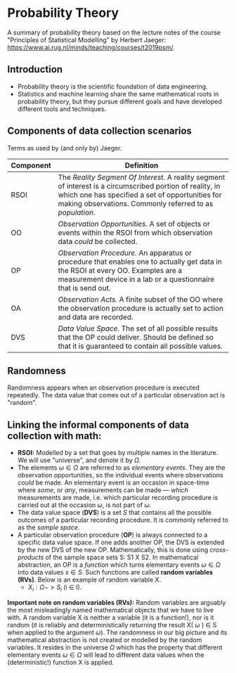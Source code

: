 # Probability Theory

A summary of probability theory based on the lecture notes of the course "Principles of Statistical Modelling" by Herbert Jaeger: https://www.ai.rug.nl/minds/teaching/courses/t2019psm/.

## Introduction

- Probability theory is the scientific foundation of data engineering.
- Statistics and machine learning share the same mathematical roots in probability theory, but they pursue different goals and have developed different tools and techniques.

## Components of data collection scenarios

Terms as used by (and only by) Jaeger.

| Component | Definition                                                                                                                                                                                                               |
| --------- | ------------------------------------------------------------------------------------------------------------------------------------------------------------------------------------------------------------------------ |
| RSOI      | The _Reality Segment Of Interest_. A reality segment of interest is a circumscribed portion of reality, in which one has specified a set of opportunities for making observations. Commonly referred to as _population_. |
| OO        | _Observation Opportunities_. A set of objects or events within the RSOI from which observation data _could_ be collected.                                                                                                |
| OP        | _Observation Procedure._ An apparatus or procedure that enables one to actually get data in the RSOI at every OO. Examples are a measurement device in a lab or a questionnaire that is send out.                        |
| OA        | _Observation Acts._ A finite subset of the OO where the observation procedure is actually set to action and data are recorded.                                                                                           |
| DVS       | _Data Value Space._ The set of all possible results that the OP could deliver. Should be defined so that it is guaranteed to contain all possible values.                                                                |

## Randomness

Randomness appears when an observation procedure is executed repeatedly. The data value that comes out of a particular observation act is "random".

## Linking the informal components of data collection with math:

- **RSOI:** Modelled by a set that goes by multiple names in the literature. We will use "universe", and denote it by $\Omega$.
- The elements $\omega \in \Omega$ are referred to as _elementary events_. They are the observation opportunities, so the individual events where observations _could_ be made. An elementary event is an occasion in space-time where _some_, or _any_, measurements can be made — _which_ measurements are made, i.e. which particular recording procedure is carried out at the occasion $\omega$, is not part of $\omega$.
- The data value space (**DVS**) is a set _S_ that contains all the possible outcomes of a particular recording procedure. It is commonly referred to as the _sample space_.
- A particular observation procedure (**OP**) is always connected to a specific data value space. If one adds another OP, the DVS is extended by the new DVS of the new OP. Mathematically, this is done using _cross-products_ of the sample space sets S: S1 X S2. In mathematical abstraction, an OP is a _function_ which turns elementary events $\omega \in \Omega$ into data values $s \in S$. Such functions are called **random variables (RVs)**. Below is an example of random variable X.
  - $X_{i} : \Omega -> S_{i}$ (i $\in$ I).

**Important note on random variables (RVs):** Random variables are arguably the most misleadingly named mathematical objects that we have to live with. A random variable X is neither a variable (it is a function!), nor is it random (it is reliably and deterministically returning the result X( $\omega$ ) $\in$ S when applied to the argument $\omega$). The randomness in our big picture and its mathematical abstraction is not created or modelled by the random variables. It
resides in the universe $\Omega$ which has the property that different elementary events $\omega \in \Omega$ will lead to different data values when the (deterministic!) function X is applied.
